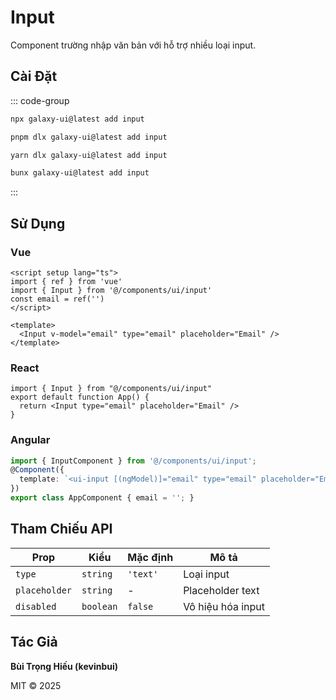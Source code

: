 # Input

Component trường nhập văn bản với hỗ trợ nhiều loại input.

<ComponentPreview name="InputDemo">
  <template #preview>
    <DemoContainer>
      <InputDemo />
    </DemoContainer>
  </template>
  <template #code>

::: code-group

```vue [Vue]
<script setup lang="ts">
import { Input } from '@/components/ui/input'
</script>

<template>
  <Input type="email" placeholder="Email" />
</template>
```

```tsx [React]
import { Input } from "@/components/ui/input"

export default function App() {
  return <Input type="email" placeholder="Email" />
}
```

```typescript [Angular]
import { Component } from '@angular/core';
import { InputComponent } from '@/components/ui/input';

@Component({
  selector: 'app-root',
  standalone: true,
  imports: [InputComponent],
  template: `<ui-input type="email" placeholder="Email"></ui-input>`
})
export class AppComponent {}
```

:::

  </template>
</ComponentPreview>

## Cài Đặt

::: code-group

```bash [npm]
npx galaxy-ui@latest add input
```

```bash [pnpm]
pnpm dlx galaxy-ui@latest add input
```

```bash [yarn]
yarn dlx galaxy-ui@latest add input
```

```bash [bun]
bunx galaxy-ui@latest add input
```

:::

## Sử Dụng

### Vue
```vue
<script setup lang="ts">
import { ref } from 'vue'
import { Input } from '@/components/ui/input'
const email = ref('')
</script>

<template>
  <Input v-model="email" type="email" placeholder="Email" />
</template>
```

### React
```tsx
import { Input } from "@/components/ui/input"
export default function App() {
  return <Input type="email" placeholder="Email" />
}
```

### Angular
```typescript
import { InputComponent } from '@/components/ui/input';
@Component({
  template: `<ui-input [(ngModel)]="email" type="email" placeholder="Email" />`
})
export class AppComponent { email = ''; }
```

## Tham Chiếu API

| Prop | Kiểu | Mặc định | Mô tả |
|------|------|---------|-------|
| `type` | `string` | `'text'` | Loại input |
| `placeholder` | `string` | - | Placeholder text |
| `disabled` | `boolean` | `false` | Vô hiệu hóa input |

## Tác Giả

**Bùi Trọng Hiếu (kevinbui)**

MIT © 2025
